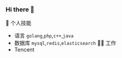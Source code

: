 ### Hi there 👋

<!--
**Manual-S/Manual-S** is a ✨ _special_ ✨ repository because its `README.md` (this file) appears on your GitHub profile.

Here are some ideas to get you started:

- 🔭 I’m currently working on ...
- 🌱 I’m currently learning ...
- 👯 I’m looking to collaborate on ...
- 🤔 I’m looking for help with ...
- 💬 Ask me about ...
- 📫 How to reach me: ...
- 😄 Pronouns: ...
- ⚡ Fun fact: ...
-->

🚩 个人技能
- 语言
`golang`,`php`,`c++`,`java`
- 数据库
`mysql`,`redis`,`elasticsearch`
👷‍♀️ 工作
- Tencent
